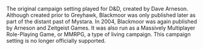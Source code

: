The original campaign setting played for D&D, created by Dave Arneson.
Although created prior to Greyhawk, Blackmoor was only published later as part
of the distant past of Mystara. In 2004, Blackmoor was again published by
Arneson and Zeitgeist Games. It was also run as a Massively Multiplayer
Role-Playing Game, or MMRPG, a type of living campaign. This campaign setting
is no longer officially supported.
